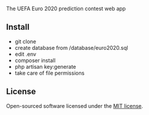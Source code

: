 The UEFA Euro 2020 prediction contest web app
## Install

- git clone
- create database from /database/euro2020.sql 
- edit .env
- composer install
- php artisan key:generate
- take care of file permissions

## License

Open-sourced software licensed under the [MIT license](https://opensource.org/licenses/MIT).
